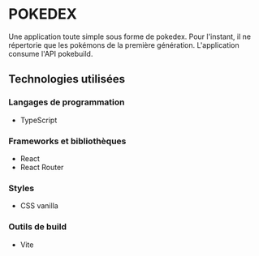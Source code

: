# POKEDEX

Une application toute simple sous forme de pokedex. Pour l'instant, il ne répertorie que les pokémons de la première génération. L'application consume l'API pokebuild.

## Technologies utilisées

### Langages de programmation

- TypeScript

### Frameworks et bibliothèques

- React
- React Router

### Styles

- CSS vanilla

### Outils de build

- Vite
